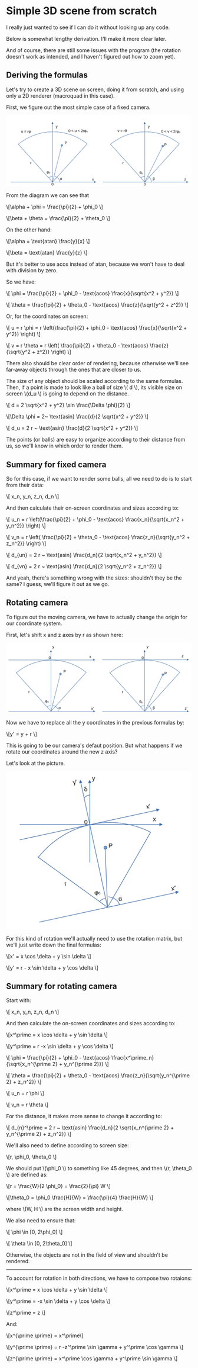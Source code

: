 # Simple 3D scene from scratch

I really just wanted to see if I can do it without looking up any code.

Below is somewhat lengthy derivation. I'll make it more clear later. 

And of course, there are still some issues with the program (the rotation doesn't work as intended, and I haven't figured out how to zoom yet).

## Deriving the formulas

Let's try to create a 3D scene on screen, doing it from scratch, and using only a 2D renderer (macroquad in this case).

First, we figure out the most simple case of a fixed camera.

![Projection scheme](./images/Diagram1.png)

From the diagram we can see that

\\[\alpha + \phi = \frac{\pi}{2} + \phi_0 \\]

\\[\beta + \theta = \frac{\pi}{2} + \theta_0 \\]

On the other hand:

\\[\alpha = \text{atan} \frac{y}{x} \\]

\\[\beta = \text{atan} \frac{y}{z} \\]

But it's better to use acos instead of atan, because we won't have to deal with division by zero.

So we have:

\\[ \phi = \frac{\pi}{2} + \phi_0 - \text{acos} \frac{x}{\sqrt{x^2 + y^2}} \\]

\\[ \theta = \frac{\pi}{2} + \theta_0 - \text{acos} \frac{z}{\sqrt{y^2 + z^2}} \\]

Or, for the coordinates on screen:

\\[ u = r \phi = r \left(\frac{\pi}{2} + \phi_0 - \text{acos} \frac{x}{\sqrt{x^2 + y^2}} \right) \\]

\\[ v = r \theta = r \left( \frac{\pi}{2} + \theta_0 - \text{acos} \frac{z}{\sqrt{y^2 + z^2}} \right) \\]

There also should be clear order of rendering, because otherwise we'll see far-away objects through the ones that are closer to us.

The size of any object should be scaled according to the same formulas. Then, if a point is made to look like a ball of size \\( d \\), its visible size on screen \\(d_u \\) is going to depend on the distance.

\\[ d = 2 \sqrt{x^2 + y^2} \sin \frac{\Delta \phi}{2} \\]

\\[\Delta \phi = 2~ \text{asin} \frac{d}{2 \sqrt{x^2 + y^2}} \\]

\\[ d_u = 2 r ~ \text{asin} \frac{d}{2 \sqrt{x^2 + y^2}} \\]

The points (or balls) are easy to organize according to their distance from us, so we'll know in which order to render them.

## Summary for fixed camera

So for this case, if we want to render some balls, all we need to do is to start from their data:

\\[ x_n, y_n, z_n, d_n \\]

And then calculate their on-screen coordinates and sizes according to:

\\[ u_n = r \left(\frac{\pi}{2} + \phi_0 - \text{acos} \frac{x_n}{\sqrt{x_n^2 + y_n^2}} \right) \\]

\\[ v_n = r \left( \frac{\pi}{2} + \theta_0 - \text{acos} \frac{z_n}{\sqrt{y_n^2 + z_n^2}} \right) \\]

\\[ d_{un} = 2 r ~ \text{asin} \frac{d_n}{2 \sqrt{x_n^2 + y_n^2}} \\]

\\[ d_{vn} = 2 r ~ \text{asin} \frac{d_n}{2 \sqrt{y_n^2 + z_n^2}} \\]

And yeah, there's something wrong with the sizes: shouldn't they be the same? I guess, we'll figure it out as we go.

## Rotating camera

To figure out the moving camera, we have to actually change the origin for our coordinate system. 

First, let's shift x and z axes by r as shown here:

![Projection scheme](./images/Diagram2.png)

Now we have to replace all the y coordinates in the previous formulas by:

 \\[y' = y + r \\]

 This is going to be our camera's defaut position. But what happens if we rotate our coordinates around the new z axis?

 Let's look at the picture. 
 
 ![Projection scheme](./images/Diagram3.png)
 
 For this kind of rotation we'll actually need to use the rotation matrix, but we'll just write down the final formulas:

 \\[x' =  x \cos \delta + y \sin \delta \\]

 \\[y' =  r - x \sin \delta + y \cos \delta \\]

## Summary for rotating camera

Start with:

\\[ x_n, y_n, z_n, d_n \\]

And then calculate the on-screen coordinates and sizes according to:

 \\[x^\prime =  x \cos \delta + y \sin \delta \\]

 \\[y^\prime =  r -x \sin \delta + y \cos \delta \\]

 \\[ \phi = \frac{\pi}{2} + \phi_0 - \text{acos} \frac{x^\prime_n}{\sqrt{x_n^{\prime 2} + y_n^{\prime 2}}} \\]

\\[ \theta = \frac{\pi}{2} + \theta_0 - \text{acos} \frac{z_n}{\sqrt{y_n^{\prime 2} + z_n^2}} \\]

\\[ u_n = r \phi \\]

\\[ v_n = r \theta \\]

For the distance, it makes more sense to change it according to:

\\[ d_{n}^\prime = 2 r ~ \text{asin} \frac{d_n}{2 \sqrt{x_n^{\prime 2} + y_n^{\prime 2} + z_n^2}} \\]

We'll also need to define according to screen size:

\\[r, \phi_0, \theta_0 \\]

We should put \\(\phi_0 \\) to something like 45 degrees, and then \\(r, \theta_0 \\) are defined as:

\\[r = \frac{W}{2 \phi_0} = \frac{2}{\pi} W \\]

\\[\theta_0 = \phi_0 \frac{H}{W} = \frac{\pi}{4} \frac{H}{W} \\]

where \\(W, H \\) are the screen width and height.

We also need to ensure that:

\\[ \phi \in [0, 2\phi_0] \\]

\\[ \theta \in [0, 2\theta_0] \\]

Otherwise, the objects are not in the field of view and shouldn't be rendered.

---

To account for rotation in both directions, we have to compose two rotaions:

\\[x^\prime =  x \cos \delta + y \sin \delta \\]

 \\[y^\prime =  -x \sin \delta + y \cos \delta \\]

 \\[z^\prime = z \\]

 And:

 \\[x^{\prime \prime} =  x^\prime\\]

 \\[y^{\prime \prime} =  r -z^\prime \sin \gamma + y^\prime \cos \gamma \\]

 \\[z^{\prime \prime} = x^\prime \cos \gamma + y^\prime \sin \gamma \\]


